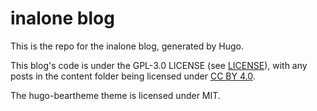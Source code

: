 # inalone blog

This is the repo for the inalone blog, generated by Hugo.

This blog's code is under the GPL-3.0 LICENSE (see [LICENSE](./LICENSE)), with any posts in the content folder being licensed under [CC BY 4.0](https://creativecommons.org/licenses/by/4.0/).

The hugo-beartheme theme is licensed under MIT.
